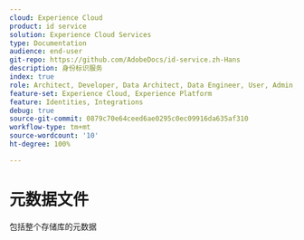 ```yaml
---
cloud: Experience Cloud
product: id service
solution: Experience Cloud Services
type: Documentation
audience: end-user
git-repo: https://github.com/AdobeDocs/id-service.zh-Hans
description: 身份标识服务
index: true
role: Architect, Developer, Data Architect, Data Engineer, User, Admin, Leader
feature-set: Experience Cloud, Experience Platform
feature: Identities, Integrations
debug: true
source-git-commit: 0879c70e64ceed6ae0295c0ec09916da635af310
workflow-type: tm+mt
source-wordcount: '10'
ht-degree: 100%

---
```



# 元数据文件

包括整个存储库的元数据
